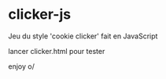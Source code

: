 # clicker-js

Jeu du style 'cookie clicker' fait en JavaScript

lancer clicker.html pour tester

enjoy o/
